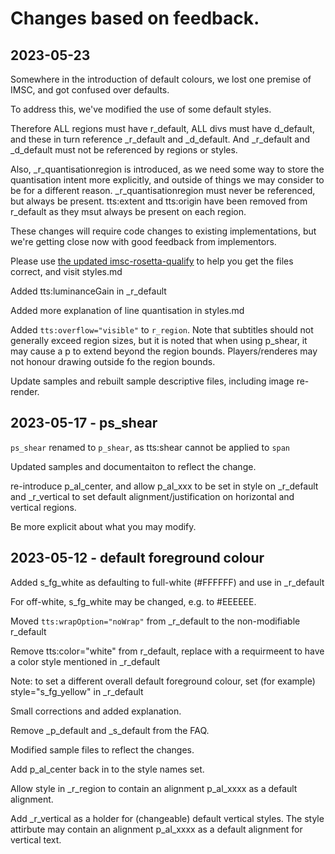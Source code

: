 # Changes based on feedback.

## 2023-05-23

Somewhere in the introduction of default colours, we lost one premise of IMSC, and got confused over defaults.

To address this, we've modified the use of some default styles.

Therefore ALL regions must have r_default, ALL divs must have d_default, and these in turn reference _r_default and _d_default.  And _r_default and _d_default must not be referenced by regions or styles.

Also, _r_quantisationregion is introduced, as we need some way to store the quantisation intent more explicitly, and outside of things we may consider to be for a different reason.  _r_quantisationregion must never be referenced, but always be present.  tts:extent and tts:origin have been removed from r_default as they msut always be present on each region.

These changes will require code changes to existing implementations, but we're getting close now with good feedback from implementors.

Please use [the updated imsc-rosetta-qualify](https://github.com/imsc-rosetta/imsc-rosetta-qualify) to help you get the files correct, and visit styles.md

Added tts:luminanceGain in _r_default

Added more explanation of line quantisation in styles.md

Added `tts:overflow="visible"` to `r_region`.  Note that subtitles should not generally exceed region sizes, but it is noted that when using p_shear, it may cause a p to extend beyond the region bounds.  Players/renderes may not honour drawing outside fo the region bounds.

Update samples and rebuilt sample descriptive files, including image re-render.


## 2023-05-17 - ps_shear

`ps_shear` renamed to `p_shear`, as tts:shear cannot be applied to `span`

Updated samples and documentaiton to reflect the change.

re-introduce p_al_center, and allow p_al_xxx to be set in style on _r_default and _r_vertical to set default alignment/justification on horizontal and vertical regions.

Be more explicit about what you may modify.

## 2023-05-12 - default foreground colour

Added s_fg_white as defaulting to full-white (#FFFFFF) and use in _r_default

For off-white, s_fg_white may be changed, e.g. to #EEEEEE.

Moved `tts:wrapOption="noWrap"` from _r_default to the non-modifiable r_default

Remove tts:color="white" from r_default, replace with a requirmeent to have a color style mentioned in _r_default

Note: to set a different overall default foreground colour, set (for example) style="s_fg_yellow" in _r_default

Small corrections and added explanation.

Remove _p_default and _s_default from the FAQ.

Modified sample files to reflect the changes.

Add p_al_center back in to the style names set.

Allow style in _r_region to contain an alignment p_al_xxxx as a default alignment.

Add _r_vertical as a holder for (changeable) default vertical styles.  The style attirbute may contain an alignment p_al_xxxx as a default alignment for vertical text.
